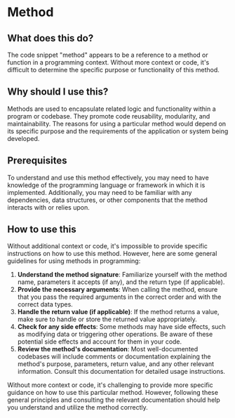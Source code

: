 
  
  # **Method**

## What does this do?
The code snippet "method" appears to be a reference to a method or function in a programming context. Without more context or code, it's difficult to determine the specific purpose or functionality of this method.

## Why should I use this?
Methods are used to encapsulate related logic and functionality within a program or codebase. They promote code reusability, modularity, and maintainability. The reasons for using a particular method would depend on its specific purpose and the requirements of the application or system being developed.

## Prerequisites
To understand and use this method effectively, you may need to have knowledge of the programming language or framework in which it is implemented. Additionally, you may need to be familiar with any dependencies, data structures, or other components that the method interacts with or relies upon.

## How to use this
Without additional context or code, it's impossible to provide specific instructions on how to use this method. However, here are some general guidelines for using methods in programming:

1. **Understand the method signature**: Familiarize yourself with the method name, parameters it accepts (if any), and the return type (if applicable).
2. **Provide the necessary arguments**: When calling the method, ensure that you pass the required arguments in the correct order and with the correct data types.
3. **Handle the return value (if applicable)**: If the method returns a value, make sure to handle or store the returned value appropriately.
4. **Check for any side effects**: Some methods may have side effects, such as modifying data or triggering other operations. Be aware of these potential side effects and account for them in your code.
5. **Review the method's documentation**: Most well-documented codebases will include comments or documentation explaining the method's purpose, parameters, return value, and any other relevant information. Consult this documentation for detailed usage instructions.

Without more context or code, it's challenging to provide more specific guidance on how to use this particular method. However, following these general principles and consulting the relevant documentation should help you understand and utilize the method correctly.
  
  